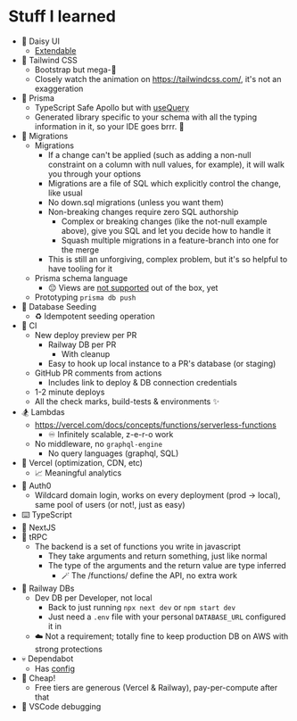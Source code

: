 # Stuff I learned

* 🌼 Daisy UI
  * [Extendable](https://github.com/frankhereford/katamino/blob/main/tailwind.config.cjs#L5-L10)
* 💨 Tailwind CSS
  * Bootstrap but mega-🍄
  * Closely watch the animation on https://tailwindcss.com/, it's not an exaggeration
* 🌈 Prisma
  * TypeScript Safe Apollo but with [useQuery](https://tanstack.com/query/v4/docs/reference/useQuery)
  * Generated library specific to your schema with all the typing information in it, so your IDE goes brrr. 💪
* 🧩 Migrations
  * Migrations
    * If a change can't be applied (such as adding a non-null constraint on a column with null values, for example), it will walk you through your options
    * Migrations are a file of SQL which explicitly control the change, like usual
    * No down.sql migrations (unless you want them)
    * Non-breaking changes require zero SQL authorship
      * Complex or breaking changes (like the not-null example above), give you SQL and let you decide how to handle it
      * Squash multiple migrations in a feature-branch into one for the merge
    * This is still an unforgiving, complex problem, but it's so helpful to have tooling for it
  * Prisma schema language
    * 😔 Views are [not supported](https://github.com/prisma/prisma/issues/678) out of the box, yet
  * Prototyping `prisma db push`
* 🌱 Database Seeding
  * ♻️ Idempotent seeding operation
* 🚀 CI
  * New deploy preview per PR
    * Railway DB per PR
      * With cleanup
    * Easy to hook up local instance to a PR's database (or staging)
  * GitHub PR comments from actions
    * Includes link to deploy & DB connection credentials
  * 1-2 minute deploys
  * All the check marks, build-tests & environments ✨
* 🏂 Lambdas
  * https://vercel.com/docs/concepts/functions/serverless-functions
    * ♾️ Infinitely scalable, z-e-r-o work
  * No middleware, no `graphql-engine`
    * No query languages (graphql, SQL)
* 🤖 Vercel (optimization, CDN, etc)
  * 📈 Meaningful analytics
* 🔑 Auth0
  * Wildcard domain login, works on every deployment (prod → local), same pool of users (or not!, just as easy)
* ⌨️ TypeScript
* 🔺 NextJS
* 🔭 tRPC
  * The backend is a set of functions you write in javascript
    * They take arguments and return something, just like normal
    * The type of the arguments and the return value are type inferred
      * 🪄 The /functions/ define the API, no extra work
* 🚄 Railway DBs
  * Dev DB per Developer, not local
    * Back to just running `npx next dev` or `npm start dev`
    * Just need a `.env` file with your personal `DATABASE_URL` configured it in
  * ☁️ Not a requirement; totally fine to keep production DB on AWS with strong protections
* 💀 Dependabot
  * Has [config](https://docs.github.com/en/code-security/dependabot/dependabot-version-updates/configuration-options-for-the-dependabot.yml-file)
* 🤑 Cheap! 
  * Free tiers are generous (Vercel & Railway), pay-per-compute after that
* 🐛 VSCode debugging